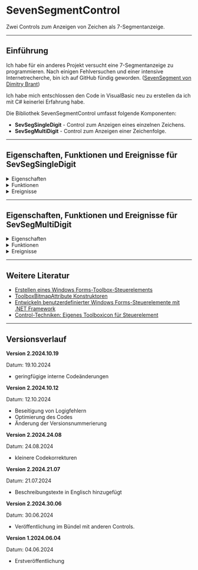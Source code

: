 # SevenSegmentControl

Zwei Controls zum Anzeigen von Zeichen als 7-Segmentanzeige.

---

## Einführung

Ich habe für ein anderes Projekt versucht eine 7-Segmentanzeige zu programmieren.
Nach einigen Fehlversuchen und einer intensive Internetrecherche, bin ich auf GitHub fündig geworden.
([SevenSegment von Dimitry Brant](https://github.com/dbrant/SevenSegment))

Ich habe mich entschlossen den Code in VisualBasic neu zu erstellen da ich mit C# keinerlei Erfahrung habe. 

Die Bibliothek SevenSegmentControl umfasst folgende Komponenten:

- **SevSegSingleDigit** - Control zum Anzeigen eines einzelnen Zeichens.
- **SevSegMultiDigit** - Control zum Anzeigen einer Zeichenfolge.

---

## Eigenschaften, Funktionen und Ereignisse für SevSegSingleDigit

<details>
<summary>Eigenschaften</summary>

- **InactiveColor** - Legt die Farbe inaktiver Segmente fest oder gibt diese zurück.
- **SegmentWidth** - Legt die Breite der LED-Segmente fest oder gibt diese zurück.
- **ItalicFactor** - Scherkoeffizient für die Kursivschrift der Anzeige.
- **DigitValue** - Legt das anzuzeigende Zeichen fest oder gibt dieses zurück.
  (Unterstützte Zeichen sind Ziffern und die meisten Buchstaben.)
- **CustomBitPattern** - Legt ein benutzerdefiniertes Bitmuster fest, das in den sieben Segmenten angezeigt werden soll.
  (Dies ist ein ganzzahliger Wert, bei dem die Bits 0 bis 6 den jeweiligen LED-Segmenten entsprechen.)
- **ShowDecimalPoint** - Gibt an, ob die Dezimalpunkt-LED aktiv ist.
- **DecimalPointActive** - Gibt an, ob die Dezimalpunkt-LED aktiv ist.
- **ShowColon** - Gibt an, ob die Doppelpunkt-LEDs angezeigt werden.
- **ColonActive** - Gibt an, ob die Doppelpunkt-LEDs aktiv sind.
- **BackColor** - Legt die Hintergrundfarbe des Controls fest oder gibt diese zurück.
- **ForeColor** - Legt die Vordergrundfarbe der Segmente des Controls fest oder gibt diese zurück.

</details>

<details> 
<summary>Funktionen</summary>

</details>

<details> 
<summary>Ereignisse</summary>

</details>

---

## Eigenschaften, Funktionen und Ereignisse für SevSegMultiDigit

<details>
<summary>Eigenschaften</summary>

- **InactiveColor** - Legt die Farbe inaktiver Segmente fest oder gibt diese zurück.
- **SegmentWidth** - Legt die Breite der LED-Segmente fest oder gibt diese zurück.
- **ItalicFactor** - Scherkoeffizient für die Kursivschrift der Anzeige.
- **ShowDecimalPoint** - Gibt an, ob die Dezimalpunkt-LED angezeigt wird.
- **DigitCount** - Anzahl der Digits in diesem Control.
- **DigitPadding** - Auffüllung, die für jedes Digit im Control gilt.
    (Passen Sie diese Zahlen an, um das perfekte Erscheinungsbild für das Control Ihrer Größe zu erhalten.)
- **Value** - Der auf dem Control anzuzeigende Wert. 
    (Kann Zahlen, bestimmte Buchstaben und Dezimalpunkte enthalten.)
- **BackColor** - Legt die Hintergrundfarbe des Controls fest oder gibt diese zurück.
- **ForeColor** - Legt die Vordergrundfarbe der Segmente des Controls fest oder gibt diese zurück.

</details>

<details> 
<summary>Funktionen</summary>

</details>

<details> 
<summary>Ereignisse</summary>

</details>

---

## Weitere Literatur

- [Erstellen eines Windows Forms-Toolbox-Steuerelements](https://docs.microsoft.com/de-de/visualstudio/extensibility/creating-a-windows-forms-toolbox-control?view=vs-2022)
- [ToolboxBitmapAttribute Konstruktoren](https://learn.microsoft.com/de-de/dotnet/api/system.drawing.toolboxbitmapattribute.-ctor?view=dotnet-plat-ext-7.0#system-drawing-toolboxbitmapattribute-ctor(system-type-system-string))
- [Entwickeln benutzerdefinierter Windows Forms-Steuerelemente mit .NET Framework](https://learn.microsoft.com/de-de/dotnet/desktop/winforms/controls/developing-custom-windows-forms-controls?view=netframeworkdesktop-4.8)
- [Control-Techniken: Eigenes Toolboxicon für Steuerelement](https://www.vb-paradise.de/index.php/Thread/123746-Control-Techniken-Eigenes-Toolboxicon-f%C3%BCr-Steuerelement/)

---

## Versionsverlauf

**Version 2.2024.10.19**

Datum: 19.10.2024

- geringfügige interne Codeänderungen

**Version 2.2024.10.12**

Datum: 12.10.2024

- Beseitigung von Logigfehlern
- Optimierung des Codes
- Änderung der Versionsnummerierung

**Version 2.2024.24.08**

Datum: 24.08.2024

- kleinere Codekorrekturen

**Version 2.2024.21.07**

Datum: 21.07.2024

- Beschreibungstexte in Englisch hinzugefügt

**Version 2.2024.30.06**

Datum: 30.06.2024

- Veröffentlichung im Bündel mit anderen Controls.

**Version 1.2024.06.04**

Datum: 04.06.2024

- Erstveröffentlichung